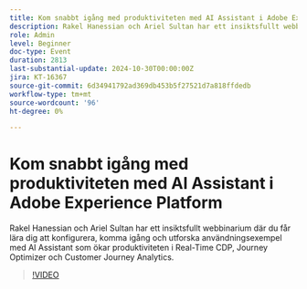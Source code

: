 ```yaml
---
title: Kom snabbt igång med produktiviteten med AI Assistant i Adobe Experience Platform
description: Rakel Hanessian och Ariel Sultan har ett insiktsfullt webbinarium där du får lära dig att konfigurera, komma igång och utforska användningsexempel med AI Assistant som ökar produktiviteten i Real-Time CDP, Journey Optimizer och Customer Journey Analytics.
role: Admin
level: Beginner
doc-type: Event
duration: 2813
last-substantial-update: 2024-10-30T00:00:00Z
jira: KT-16367
source-git-commit: 6d34941792ad369db453b5f27521d7a818ffdedb
workflow-type: tm+mt
source-wordcount: '96'
ht-degree: 0%

---
```



# Kom snabbt igång med produktiviteten med AI Assistant i Adobe Experience Platform

Rakel Hanessian och Ariel Sultan har ett insiktsfullt webbinarium där du får lära dig att konfigurera, komma igång och utforska användningsexempel med AI Assistant som ökar produktiviteten i Real-Time CDP, Journey Optimizer och Customer Journey Analytics.

>[!VIDEO](https://video.tv.adobe.com/v/3435344/?learn=on)
